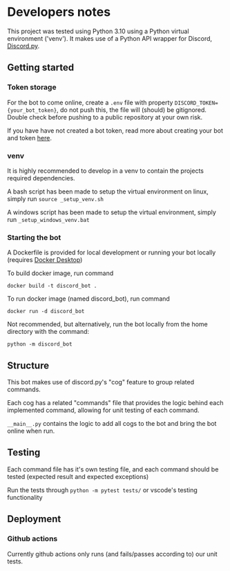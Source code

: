 # Developers notes
This project was tested using Python 3.10 using a Python virtual environment ('venv'). It makes use of a Python API wrapper for Discord, [Discord.py](https://discordpy.readthedocs.io/en/stable/index.html).

## Getting started

### Token storage
For the bot to come online, create a `.env` file with property `DISCORD_TOKEN={your_bot_token}`, do not push this, the file will (should) be gitignored. Double check before pushing to a public repository at your own risk.

If you have have not created a bot token, read more about creating your bot and token [here](https://discordpy.readthedocs.io/en/stable/discord.html).

### venv
It is highly recommended to develop in a venv to contain the projects required dependencies.

A bash script has been made to setup the virtual environment on linux, simply run `source _setup_venv.sh`

A windows script has been made to setup the virtual environment, simply run `_setup_windows_venv.bat`

### Starting the bot
A Dockerfile is provided for local development or running your bot locally (requires [Docker Desktop](https://www.docker.com/products/docker-desktop/))

To build docker image, run command
```
docker build -t discord_bot .
```

To run docker image (named discord_bot), run command
```
docker run -d discord_bot
```

Not recommended, but alternatively, run the bot locally from the home directory with the command:
```
python -m discord_bot
```

## Structure
This bot makes use of discord.py's "cog" feature to group related commands.

Each cog has a related "commands" file that provides the logic behind each implemented command, allowing for unit testing of each command.

`__main__.py` contains the logic to add all cogs to the bot and bring the bot online when run.

## Testing
Each command file has it's own testing file, and each command should be tested (expected result and expected exceptions)

Run the tests through `python -m pytest tests/` or vscode's testing functionality

## Deployment
### Github actions
Currently github actions only runs (and fails/passes according to) our unit tests.

